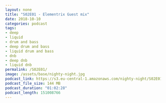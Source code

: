 ```yaml
---
layout: none
title: "S02E01 - Elementrix Guest mix"
date: 2018-10-10
categories: podcast
tags:
- deep
- liquid
- drum and bass
- deep drum and bass
- liquid drum and bass
- dnb
- deep dnb
- liquid dnb
permalink: /S02E01/
image: /assets/base/nighty-night.jpg
podcast_link: https://s3.eu-central-1.amazonaws.com/nighty-night/S02E01.mp3
podcast_file_size: 144 MB
podcast_duration: "01:02:28"
podcast_length: 151008766
---
```

